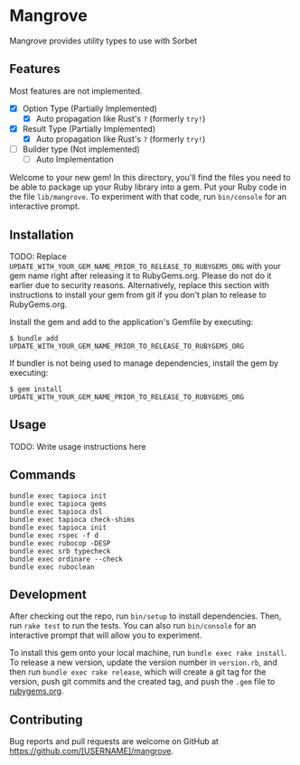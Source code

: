 # Mangrove
Mangrove provides utility types to use with Sorbet

## Features
Most features are not implemented.

- [x] Option Type (Partially Implemented)
  - [x] Auto propagation like Rust's `?` (formerly `try!`)
- [x] Result Type (Partially Implemented)
  - [x] Auto propagation like Rust's `?` (formerly `try!`)
- [ ] Builder type (Not implemented)
  - [ ] Auto Implementation

Welcome to your new gem! In this directory, you'll find the files you need to be able to package up your Ruby library into a gem. Put your Ruby code in the file `lib/mangrove`. To experiment with that code, run `bin/console` for an interactive prompt.

## Installation

TODO: Replace `UPDATE_WITH_YOUR_GEM_NAME_PRIOR_TO_RELEASE_TO_RUBYGEMS_ORG` with your gem name right after releasing it to RubyGems.org. Please do not do it earlier due to security reasons. Alternatively, replace this section with instructions to install your gem from git if you don't plan to release to RubyGems.org.

Install the gem and add to the application's Gemfile by executing:

    $ bundle add UPDATE_WITH_YOUR_GEM_NAME_PRIOR_TO_RELEASE_TO_RUBYGEMS_ORG

If bundler is not being used to manage dependencies, install the gem by executing:

    $ gem install UPDATE_WITH_YOUR_GEM_NAME_PRIOR_TO_RELEASE_TO_RUBYGEMS_ORG

## Usage

TODO: Write usage instructions here

## Commands
```
bundle exec tapioca init
bundle exec tapioca gems
bundle exec tapioca dsl
bundle exec tapioca check-shims
bundle exec tapioca init
bundle exec rspec -f d
bundle exec rubocop -DESP
bundle exec srb typecheck
bundle exec ordinare --check
bundle exec ruboclean
```

## Development

After checking out the repo, run `bin/setup` to install dependencies. Then, run `rake test` to run the tests. You can also run `bin/console` for an interactive prompt that will allow you to experiment.

To install this gem onto your local machine, run `bundle exec rake install`. To release a new version, update the version number in `version.rb`, and then run `bundle exec rake release`, which will create a git tag for the version, push git commits and the created tag, and push the `.gem` file to [rubygems.org](https://rubygems.org).

## Contributing

Bug reports and pull requests are welcome on GitHub at https://github.com/[USERNAME]/mangrove.

